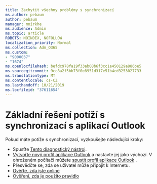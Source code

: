 ```yaml
---
title: Zachytit všechny problémy s synchronizací
ms.author: pebaum
author: pebaum
manager: mnirkhe
ms.audience: Admin
ms.topic: article
ROBOTS: NOINDEX, NOFOLLOW
localization_priority: Normal
ms.collection: Adm_O365
ms.custom:
- "9000037"
- "1674"
ms.openlocfilehash: befdc978fa19f33ab08b6f3cc1a450129a886be5
ms.sourcegitcommit: 9cc8a2f5bb73f0e8951d317e51b4cd3253027733
ms.translationtype: MT
ms.contentlocale: cs-CZ
ms.lasthandoff: 10/21/2019
ms.locfileid: "37611654"
---
```

# <a name="basic-outlook-sync-troubleshooting"></a>Základní řešení potíží s synchronizací s aplikací Outlook

Pokud máte potíže s synchronizací, vyzkoušejte následující kroky:

- Spusťte [Tento diagnostický nástroj](https://aka.ms/sara-outlooksendreceive).
- [Vytvořte nový profil aplikace Outlook](https://support.office.com/article/f544c1ba-3352-4b3b-be0b-8d42a540459d) a nastavte jej jako výchozí. V ohroženém počítači můžete [spustit profil aplikace Outlook](https://aka.ms/SaRA-OutlookSetupProfile) .
- Přesvědčte se, zda se uživatel může připojit k Internetu. 
- [Ověřte, zda jste online](https://support.office.com/article/2460e4a8-16c7-47fc-b204-b1549275aac9)
- [Ověření, zda je použito pravidlo](https://support.office.com/article/C24F5DEA-9465-4DF4-AD17-A50704D66C59)